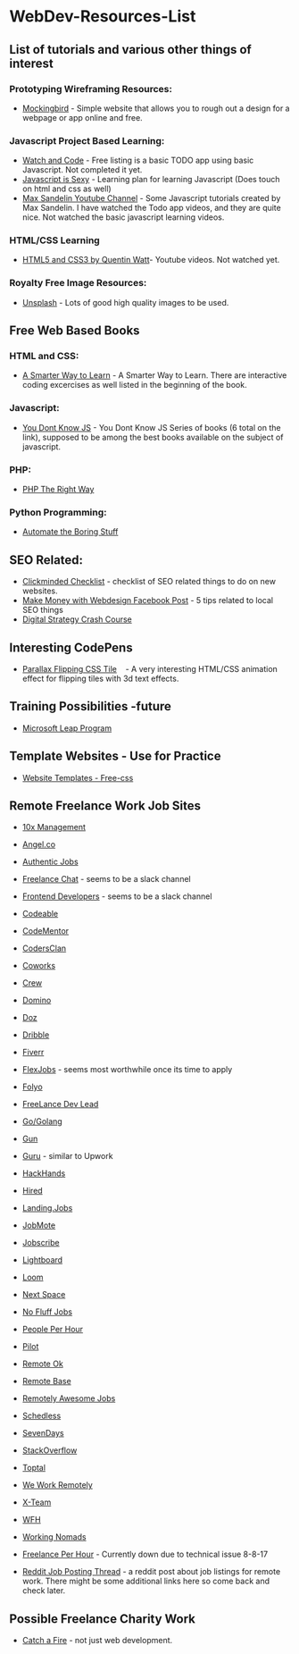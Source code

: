 # WebDev-Resources-List
## List of tutorials and various other things of interest

### Prototyping Wireframing Resources:
* [Mockingbird](https://www.gomockingbird.com) - Simple website that allows you to rough out a design for a webpage or app online and free.

### Javascript Project Based Learning:
* [Watch and Code](www.watchandcode.com) - Free listing is a basic TODO app using basic Javascript. Not completed it yet.
* [Javascript is Sexy](http://javascriptissexy.com/how-to-learn-javascript-properly/) - Learning plan for learning Javascript (Does touch on html and css as well)
* [Max Sandelin Youtube Channel](https://www.youtube.com/channel/UCr1BiYXeVfpWRCkS0MGjYkQ/videos) - Some Javascript tutorials created by Max Sandelin. I have watched the Todo app videos, and they are quite nice. Not watched the basic javascript learning videos.


### HTML/CSS Learning
* [HTML5 and CSS3 by Quentin Watt](https://www.youtube.com/playlist?list=PL41lfR-6DnOq3BebucTNMSVDojCIiv_en)- Youtube videos. Not watched yet.

### Royalty Free Image Resources:
* [Unsplash](www.unsplash.com) - Lots of good high quality images to be used.


## Free Web Based Books

### HTML and CSS:
* [A Smarter Way to Learn](http://www.asmarterwaytolearn.com/htmlcss/htmlcss_book-text.html) - A Smarter Way to Learn. There are interactive coding excercises as well listed in the beginning of the book.

### Javascript:
* [You Dont Know JS](https://github.com/getify/You-Dont-Know-JS) - You Dont Know JS Series of books (6 total on the link), supposed to be among the best books available on the subject of javascript.

### PHP:
* [PHP The Right Way](http://www.phptherightway.com)

### Python Programming:
* [Automate the Boring Stuff](https://automatetheboringstuff.com/)


## SEO Related:
* [Clickminded Checklist](https://www.clickminded.com/seo-checklist/) - checklist of SEO related things to do on new websites.
* [Make Money with Webdesign Facebook Post](https://www.facebook.com/groups/makemoneywithwebdesign/permalink/1925435104377106/) - 5 tips related to local SEO things
* [Digital Strategy Crash Course](https://www.buildersociety.com/forums/digital-strategy-crash-course.25/)

## Interesting CodePens
* [Parallax Flipping CSS Tile](https://codepen.io/tyrellrummage/pen/wqGgLO)
    - A very interesting HTML/CSS animation effect for flipping tiles with 3d text effects.


## Training Possibilities -future
* [Microsoft Leap Program](http://www.industryexplorers.com/applicants)

## Template Websites - Use for Practice
* [Website Templates - Free-css](http://www.free-css.com/free-css-templates)


## Remote Freelance Work Job Sites
* [10x Management](https://www.10xmanagement.com/)
* [Angel.co](https://angel.co/jobs#find/f!%7B%22remote%22%3Atrue%7D)
* [Authentic Jobs](https://authenticjobs.com/#onlyremote=1)
* [Freelance Chat](https://freelance.chat/) - seems to be a slack channel
* [Frontend Developers](http://frontenddevelopers.org/) - seems to be a slack channel
* [Codeable](https://codeable.io/)
* [CodeMentor](https://www.codementor.io/)
* [CodersClan](https://www.codersclan.com/)
* [Coworks](https://coworks.com/for-freelancers/)
* [Crew](https://crew.co/)
* [Domino](https://www.wearedomino.com/freelancer)
* [Doz](http://www.doz.com/)
* [Dribble](https://dribbble.com/jobs?utf8=%E2%9C%93&anywhere=true&location=Anywhere)
* [Fiverr](https://www.fiverr.com/)
* [FlexJobs](https://www.flexjobs.com/) - seems most worthwhile once its time to apply
* [Folyo](https://www.folyo.me/)
* [FreeLance Dev Lead](https://freelancedevleads.com/)
* [Go/Golang](http://www.golangprojects.com/golang-remote-jobs.html)
* [Gun](https://gun.io/)
* [Guru](http://www.guru.com/) - similar to Upwork
* [HackHands](https://hackhands.com/)
* [Hired](https://hired.com/)
* [Landing.Jobs](https://landing.jobs/jobs?page=1&hd=false&t_co=false&t_st=false)
* [JobMote](https://jobmote.com/)
* [Jobscribe](http://jobscribe.com/)
* [Lightboard](https://lightboard.io/)
* [Loom](https://www.loom.co/)
* [Next Space](http://nextspace.us/)
* [No Fluff Jobs](https://nofluffjobs.com/#/criteria=remote=100)
* [People Per Hour](https://www.peopleperhour.com/)
* [Pilot](https://pilot.co/)
* [Remote Ok](https://remoteok.io/)
* [Remote Base](https://remotebase.io/)
* [Remotely Awesome Jobs](https://www.remotelyawesomejobs.com/)
* [Schedless](https://schedless.com/)
* [SevenDays](https://www.sevendays.co/)
* [StackOverflow](https://stackoverflow.com/jobs/remote-developer-jobs)
* [Toptal](https://www.toptal.com/)
* [We Work Remotely](https://weworkremotely.com/)
* [X-Team](https://x-team.com/)
* [WFH](https://www.wfh.io/)
* [Working Nomads](https://www.workingnomads.co/jobs)
* [Freelance Per Hour](https://freelance-perhour.com/) - Currently down due to technical issue 8-8-17

* [Reddit Job Posting Thread](https://www.reddit.com/r/webdev/comments/6kmvtl/what_are_the_best_websites_to_look_for_remote/) - a reddit post about job listings for remote work. There might be some additional links here so come back and check later.

##  Possible Freelance Charity Work

* [Catch a Fire](https://www.catchafire.org/) - not just web development.
























